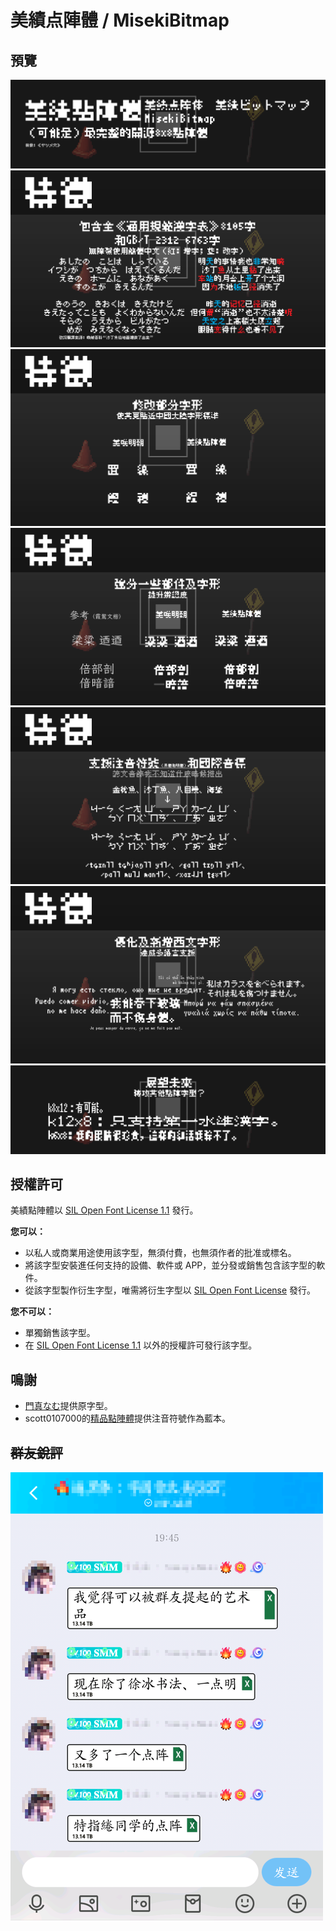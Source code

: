 # 美績点陣體 / MisekiBitmap

## 預覽
![a](https://github.com/ItMarki/MisekiBitmap/blob/main/images/1.png)
![a](https://github.com/ItMarki/MisekiBitmap/blob/main/images/2.png)
![a](https://github.com/ItMarki/MisekiBitmap/blob/main/images/3.png)
![a](https://github.com/ItMarki/MisekiBitmap/blob/main/images/4.png)
![a](https://github.com/ItMarki/MisekiBitmap/blob/main/images/5.png)
![a](https://github.com/ItMarki/MisekiBitmap/blob/main/images/6.png)
![a](https://github.com/ItMarki/MisekiBitmap/blob/main/images/7.png)

## 授權許可

美績點陣體以 [SIL Open Font License 1.1](https://scripts.sil.org/OFL) 發行。

**您可以：**
- 以私人或商業用途使用該字型，無須付費，也無須作者的批准或標名。
- 將該字型安裝進任何支持的設備、軟件或 APP，並分發或銷售包含該字型的軟件。
- 從該字型製作衍生字型，唯需將衍生字型以 [SIL Open Font License](https://scripts.sil.org/OFL) 發行。

**您不可以：**
- 單獨銷售該字型。
- 在 [SIL Open Font License 1.1](https://scripts.sil.org/OFL) 以外的授權許可發行該字型。

## 鳴謝
- [門真なむ](http://littlelimit.net)提供原字型。
- scott0107000的[精品點陣體](https://github.com/scott0107000/BoutiqueBitmap7x7)提供注音符號作為藍本。

## <s>群友銳評</s>
![a](https://github.com/ItMarki/MisekiBitmap/blob/main/images/点阵艺术.png)
